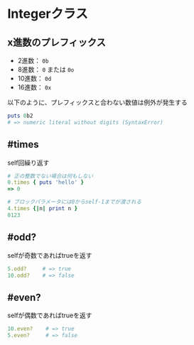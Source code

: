 # Integerクラス

## x進数のプレフィックス

- 2進数： `0b`
- 8進数： `0` または `0o`
- 10進数： `0d`
- 16進数： `0x`

以下のように、プレフィックスと合わない数値は例外が発生する

```ruby
puts 0b2
# => numeric literal without digits (SyntaxError)
```

## #times

self回繰り返す

```ruby
# 正の整数でない場合は何もしない
0.times { puts 'hello' }
=> 0

# ブロックパラメータには0からself-1までが渡される
4.times {|n| print n }
0123
```

## #odd?
selfが奇数であればtrueを返す

```ruby
5.odd?     # => true
10.odd?    # => false
```

## #even?
selfが偶数であればtrueを返す

```ruby
10.even?    # => true
5.even?     # => false
```
